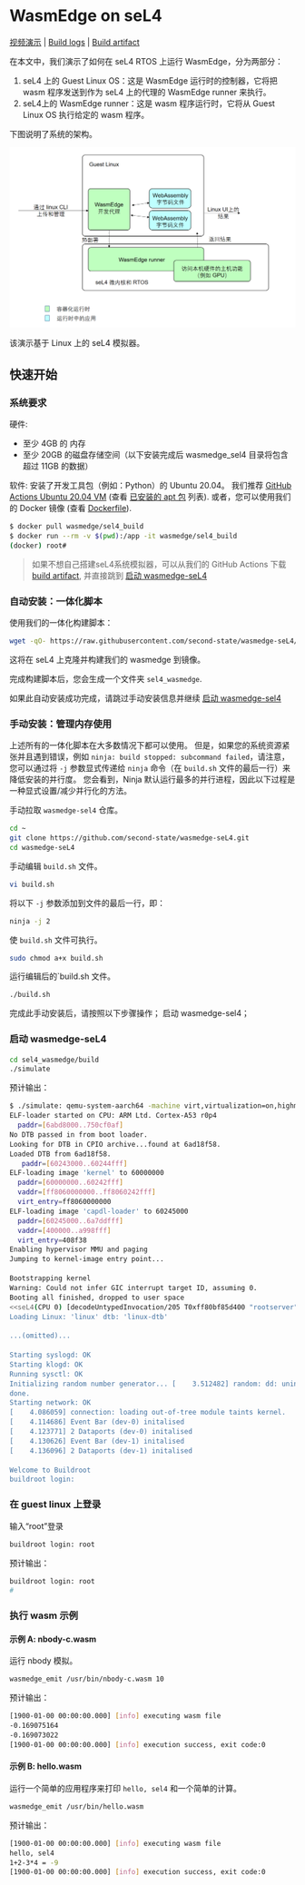 # WasmEdge on seL4

[视频演示](https://youtu.be/2Qu-Trtkspk) | [Build logs](https://github.com/second-state/wasmedge-seL4/runs/3982081148?check_suite_focus=true) | [Build artifact](https://github.com/second-state/wasmedge-seL4/actions/runs/1374510169)

在本文中，我们演示了如何在 seL4 RTOS 上运行 WasmEdge，分为两部分：

1. seL4 上的 Guest Linux OS：这是 WasmEdge 运行时的控制器，它将把 wasm 程序发送到作为 seL4 上的代理的 WasmEdge runner 来执行。
2. seL4上的 WasmEdge runner：这是 wasm 程序运行时，它将从 Guest Linux OS 执行给定的 wasm 程序。

下图说明了系统的架构。

![wasmedge-sel4](wasmedge-sel4.png)

该演示基于 Linux 上的 seL4 模拟器。

## 快速开始

### 系统要求

硬件:

- 至少 4GB 的 内存
- 至少 20GB 的磁盘存储空间（以下安装完成后 wasmedge_sel4 目录将包含超过 11GB 的数据）

软件: 安装了开发工具包（例如：Python）的 Ubuntu 20.04。 我们推荐 [GitHub Actions Ubuntu 20.04 VM](https://github.com/actions/virtual-environments/blob/main/images/linux/Ubuntu2004-README.md) (查看 [已安装的 apt 包](https://github.com/actions/virtual-environments/blob/main/images/linux/Ubuntu2004-README.md#installed-apt-packages) 列表). 或者，您可以使用我们的 Docker 镜像 (查看 [Dockerfile](https://github.com/second-state/wasmedge-seL4/blob/main/docs/Dockerfile.sel4_build)).

```bash
$ docker pull wasmedge/sel4_build
$ docker run --rm -v $(pwd):/app -it wasmedge/sel4_build
(docker) root#
```

> 如果不想自己搭建seL4系统模拟器，可以从我们的 GitHub Actions 下载 [build artifact](https://github.com/second-state/wasmedge-seL4/actions/runs/1374510169), 并直接跳到 [启动 wasmedge-seL4](#boot-wasmedge-sel4)

### 自动安装：一体化脚本

使用我们的一体化构建脚本：

```bash
wget -qO- https://raw.githubusercontent.com/second-state/wasmedge-seL4/main/build.sh | bash
```

这将在 seL4 上克隆并构建我们的 wasmedge 到镜像。

完成构建脚本后，您会生成一个文件夹 `sel4_wasmedge`.

如果此自动安装成功完成，请跳过手动安装信息并继续 [启动 wasmedge-sel4](https://github.com/second-state/wasmedge-seL4#boot-wasmedge-sel4)

### 手动安装：管理内存使用

上述所有的一体化脚本在大多数情况下都可以使用。 但是，如果您的系统资源紧张并且遇到错误，例如 `ninja: build stopped: subcommand failed`，请注意，您可以通过将 `-j` 参数显式传递给 `ninja` 命令（在 `build.sh` 文件的最后一行）来降低安装的并行度。 您会看到，Ninja 默认运行最多的并行进程，因此以下过程是一种显式设置/减少并行化的方法。

手动拉取 `wasmedge-sel4` 仓库。

```bash
cd ~
git clone https://github.com/second-state/wasmedge-seL4.git
cd wasmedge-seL4
```

手动编辑 `build.sh` 文件。

```bash
vi build.sh
```

将以下 `-j` 参数添加到文件的最后一行，即：

```bash
ninja -j 2
```

使 `build.sh` 文件可执行。

```bash
sudo chmod a+x build.sh
```

运行编辑后的`build.sh 文件。

```bash
./build.sh
```

完成此手动安装后，请按照以下步骤操作； 启动 wasmedge-sel4；

### 启动 wasmedge-seL4

```bash
cd sel4_wasmedge/build
./simulate
```

预计输出：

```bash
$ ./simulate: qemu-system-aarch64 -machine virt,virtualization=on,highmem=off,secure=off -cpu cortex-a53 -nographic  -m size=2048  -kernel images/capdl-loader-image-arm-qemu-arm-virt
ELF-loader started on CPU: ARM Ltd. Cortex-A53 r0p4
  paddr=[6abd8000..750cf0af]
No DTB passed in from boot loader.
Looking for DTB in CPIO archive...found at 6ad18f58.
Loaded DTB from 6ad18f58.
   paddr=[60243000..60244fff]
ELF-loading image 'kernel' to 60000000
  paddr=[60000000..60242fff]
  vaddr=[ff8060000000..ff8060242fff]
  virt_entry=ff8060000000
ELF-loading image 'capdl-loader' to 60245000
  paddr=[60245000..6a7ddfff]
  vaddr=[400000..a998fff]
  virt_entry=408f38
Enabling hypervisor MMU and paging
Jumping to kernel-image entry point...

Bootstrapping kernel
Warning: Could not infer GIC interrupt target ID, assuming 0.
Booting all finished, dropped to user space
<<seL4(CPU 0) [decodeUntypedInvocation/205 T0xff80bf85d400 "rootserver" @4006f8]: Untyped Retype: Insufficient memory (1 * 2097152 bytes needed, 0 bytes available).>>
Loading Linux: 'linux' dtb: 'linux-dtb'

...(omitted)...

Starting syslogd: OK
Starting klogd: OK
Running sysctl: OK
Initializing random number generator... [    3.512482] random: dd: uninitialized urandom read (512 bytes read)
done.
Starting network: OK
[    4.086059] connection: loading out-of-tree module taints kernel.
[    4.114686] Event Bar (dev-0) initalised
[    4.123771] 2 Dataports (dev-0) initalised
[    4.130626] Event Bar (dev-1) initalised
[    4.136096] 2 Dataports (dev-1) initalised

Welcome to Buildroot
buildroot login:
```

### 在 guest linux 上登录

输入“root”登录

```bash
buildroot login: root
```

预计输出：

```bash
buildroot login: root
#
```

### 执行 wasm 示例

#### 示例 A: nbody-c.wasm

运行 nbody 模拟。

```bash
wasmedge_emit /usr/bin/nbody-c.wasm 10
```

预计输出：

```bash
[1900-01-00 00:00:00.000] [info] executing wasm file
-0.169075164
-0.169073022
[1900-01-00 00:00:00.000] [info] execution success, exit code:0
```

#### 示例 B: hello.wasm

运行一个简单的应用程序来打印 `hello, sel4` 和一个简单的计算。

```bash
wasmedge_emit /usr/bin/hello.wasm
```

预计输出：

```bash
[1900-01-00 00:00:00.000] [info] executing wasm file
hello, sel4
1+2-3*4 = -9
[1900-01-00 00:00:00.000] [info] execution success, exit code:0
```
